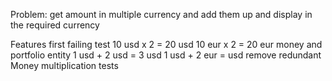 Problem: get amount in multiple currency and add them up and display in the required currency

Features
first failing test
10 usd x 2 = 20 usd
10 eur x 2 = 20 eur
money and portfolio entity
1 usd + 2 usd = 3 usd
1 usd + 2 eur = usd
remove redundant Money multiplication tests